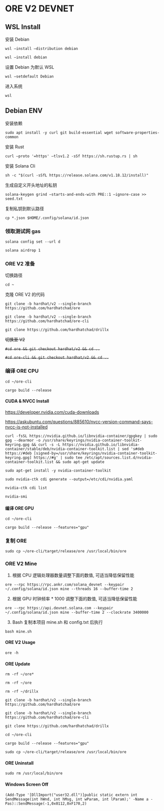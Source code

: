 # ORE V2 DEVNET

## WSL Install

安装 Debian

`wsl —install —distribution debian`

`wsl —install debian`

设置 Debian 为默认 WSL

`wsl —setdefault Debian`

进入系统

`wsl`

## Debian ENV

安装依赖

`sudo apt install -y curl git build-essential wget software-properties-common`

安装 Rust

`curl —proto '=https' —tlsv1.2 -sSf https://sh.rustup.rs | sh`

安装 Solana Cli

`sh -c "$(curl -sSfL https://release.solana.com/v1.18.12/install)"`

生成自定义开头地址的私钥

`solana-keygen grind —starts-and-ends-with PRE::1 —ignore-case >> seed.txt`

复制私钥到默认路径

`cp *.json $HOME/.config/solana/id.json`

### 领取测试网 gas

`solana config set --url d`

`solana airdrop 1`

### ORE V2 准备

切换路径

`cd ~`

克隆 ORE V2 的代码

`git clone -b hardhat/v2 --single-branch https://github.com/hardhatchad/ore`

`git clone -b hardhat/v2 --single-branch https://github.com/hardhatchad/ore-cli`

`git clone https://github.com/hardhatchad/drillx`

~~切换至 V2~~

~~`#cd ore && git checkout hardhat/v2 && cd ..`~~

~~`#cd ore-cli && git checkout hardhat/v2 && cd ..`~~

### 编译 ORE CPU

`cd ~/ore-cli`

`cargo build --release`

#### CUDA & NVCC Install

https://developer.nvidia.com/cuda-downloads

https://askubuntu.com/questions/885610/nvcc-version-command-says-nvcc-is-not-installed

`curl -fsSL https://nvidia.github.io/libnvidia-container/gpgkey | sudo gpg --dearmor -o /usr/share/keyrings/nvidia-container-toolkit-keyring.gpg && curl -s -L https://nvidia.github.io/libnvidia-container/stable/deb/nvidia-container-toolkit.list | sed 's#deb https://#deb [signed-by=/usr/share/keyrings/nvidia-container-toolkit-keyring.gpg] https://#g' | sudo tee /etc/apt/sources.list.d/nvidia-container-toolkit.list && sudo apt-get update`

`sudo apt-get install -y nvidia-container-toolkit`

`sudo nvidia-ctk cdi generate --output=/etc/cdi/nvidia.yaml`

`nvidia-ctk cdi list`

`nvidia-smi`

#### 编译 ORE GPU

`cd ~/ore-cli`

`cargo build --release --features="gpu"`

### 复制 ORE

`sudo cp ~/ore-cli/target/release/ore /usr/local/bin/ore`

### ORE V2 Mine

1. 根据 CPU 逻辑处理器数量调整下面的数值, 可适当降低保留性能

`ore --rpc https://rpc.ankr.com/solana_devnet --keypair ~/.config/solana/id.json mine --threads 16 --buffer-time 2`

2. 根据 GPU 时钟频率 * 1000 调整下面的数值, 可适当降低保留性能

`ore --rpc https://api.devnet.solana.com --keypair ~/.config/solana/id.json mine --buffer-time 2 --clockrate 3400000`

3. Bash 复制本项目 mine.sh 和 config.txt 后执行

`bash mine.sh`

#### ORE V2 Usage

`ore -h`

#### ORE Update

`rm -rf ~/ore*`

`rm -rf ~/ore`

`rm -rf ~/drillx`

`git clone -b hardhat/v2 --single-branch https://github.com/hardhatchad/ore`

`git clone -b hardhat/v2 --single-branch https://github.com/hardhatchad/ore-cli`

`git clone https://github.com/hardhatchad/drillx`

`cd ~/ore-cli`

`cargo build --release --features="gpu"`

`sudo cp ~/ore-cli/target/release/ore /usr/local/bin/ore`

#### ORE Uninstall

`sudo rm /usr/local/bin/ore`

#### Windows Screen Off

`(Add-Type '[DllImport("user32.dll")]public static extern int SendMessage(int hWnd, int hMsg, int wParam, int lParam);' -Name a -Pas)::SendMessage(-1,0x0112,0xF170,2)`
